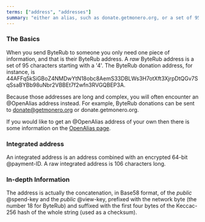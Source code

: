 ```yaml
---
terms: ["address", "addresses"]
summary: "either an alias, such as donate.getmonero.org, or a set of 95 characters starting with a 4"
---
```


### The Basics

When you send ByteRub to someone you only need one piece of information, and that is their ByteRub address. A *raw* ByteRub address is a set of 95 characters starting with a '4'. The ByteRub donation address, for instance, is <span class="long-term">44AFFq5kSiGBoZ4NMDwYtN18obc8AemS33DBLWs3H7otXft3XjrpDtQGv7SqSsaBYBb98uNbr2VBBEt7f2wfn3RVGQBEP3A</span>.

Because those addresses are long and complex, you will often encounter an @OpenAlias address instead. For example, ByteRub donations can be sent to <span class="long-term">donate@getmonero.org</span> or <span class="long-term">donate.getmonero.org</span>.

If you would like to get an @OpenAlias address of your own then there is some information on the [OpenAlias page](/nl/the-byterubpay/).

### Integrated address

An integrated address is an address combined with an encrypted 64-bit @payment-ID. A raw integrated address is 106 characters long.

### In-depth Information

The address is actually the concatenation, in Base58 format, of the *public* @spend-key and the *public* @view-key, prefixed with the network byte (the number 18 for ByteRub) and suffixed with the first four bytes of the Keccac-256 hash of the whole string (used as a checksum).
